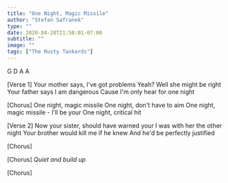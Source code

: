 ```yaml
---
title: "One Night, Magic Missile"
author: "Stefan Safranek"
type: ""
date: 2020-04-28T21:50:01-07:00
subtitle: ""
image: ""
tags: ["The Rusty Tankards"]
---
```


<!-- #### One Night, Magic Missile - The Rusty Tankards -->

G	D	A	A

[Verse 1]
Your mother says, I've got problems
Yeah? Well she might be right
Your father says I am dangerous
Cause I'm only hear for one night

[Chorus]
One night, magic missile
One night, don't have to aim
One night, magic missile - I'll be your
One night, critical hit

[Verse 2]
Now your sister, should have warned your
I was with her the other night
Your brother would kill me if he knew
And he'd be perfectly justified

[Chorus]

[Chorus] *Quiet and build up*

[Chorus]

